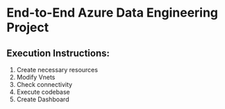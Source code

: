 # End-to-End Azure Data Engineering Project

## Execution Instructions:

1. Create necessary resources
2. Modify Vnets
3. Check connectivity
4. Execute codebase
5. Create Dashboard